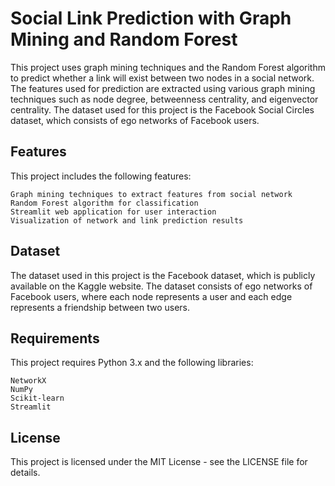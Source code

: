 # Social Link Prediction with Graph Mining and Random Forest

This project uses graph mining techniques and the Random Forest algorithm to predict whether a link will exist between two nodes in a social network. The features used for prediction are extracted using various graph mining techniques such as node degree, betweenness centrality, and eigenvector centrality. The dataset used for this project is the Facebook Social Circles dataset, which consists of ego networks of Facebook users.
## Features

This project includes the following features:

    Graph mining techniques to extract features from social network
    Random Forest algorithm for classification
    Streamlit web application for user interaction
    Visualization of network and link prediction results

## Dataset

The dataset used in this project is the Facebook dataset, which is publicly available on the Kaggle website. The dataset consists of ego networks of Facebook users, where each node represents a user and each edge represents a friendship between two users.
## Requirements

This project requires Python 3.x and the following libraries:

    NetworkX
    NumPy
    Scikit-learn
    Streamlit
## License

This project is licensed under the MIT License - see the LICENSE file for details.
